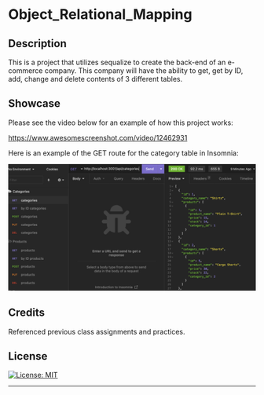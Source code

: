 # Object_Relational_Mapping

## Description

This is a project that utilizes sequalize to create the back-end of an e-commerce company. This company will have the ability to get, get by ID, add, change and delete contents of 3 different tables. 

## Showcase

Please see the video below for an example of how this project works:

https://www.awesomescreenshot.com/video/12462931

Here is an example of the GET route for the category table in Insomnia:

![Screenshot](Assets/Screenshot.png)

## Credits

Referenced previous class assignments and practices. 

## License

[![License: MIT](https://img.shields.io/badge/License-MIT-yellow.svg)](https://opensource.org/licenses/MIT)

  
---

